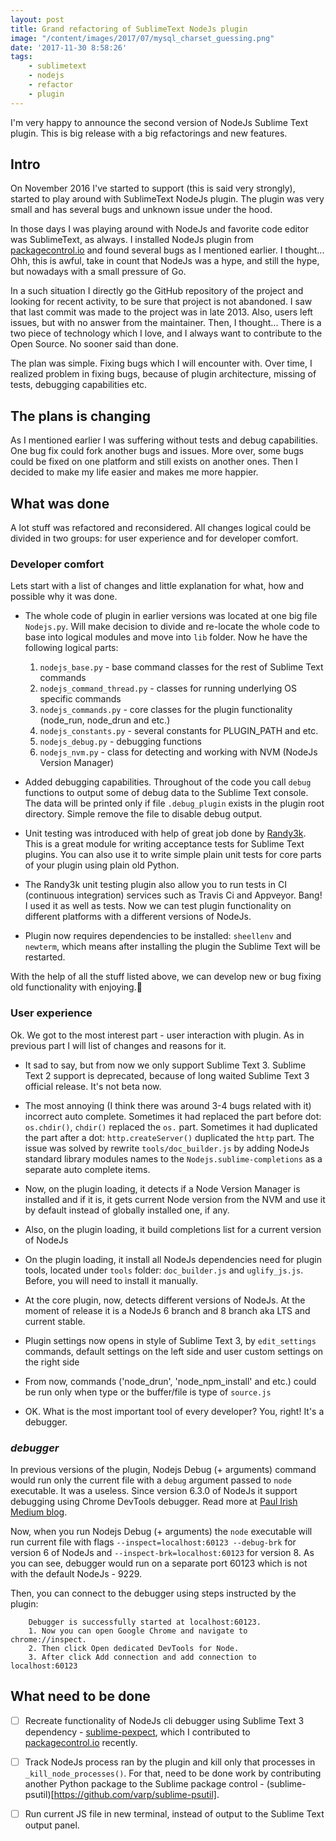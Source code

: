 ```yaml
---
layout: post
title: Grand refactoring of SublimeText NodeJs plugin
image: "/content/images/2017/07/mysql_charset_guessing.png"
date: '2017-11-30 8:58:26'
tags:
    - sublimetext
    - nodejs
    - refactor
    - plugin
---
```


I'm very happy to announce the second version of NodeJs Sublime Text plugin. 
This is big release with a big refactorings and new features.

## Intro

On November 2016 I've started to support (this is said very strongly), 
started to play around with SublimeText NodeJs plugin. The plugin was very 
small and has several bugs and unknown issue under the hood.

In those days I was playing around with NodeJs and favorite code editor was 
SublimeText, as always. I installed NodeJs plugin from 
[packagecontrol.io](https://packagecontrol.io) and found several bugs as I 
mentioned earlier. I thought... Ohh, this is awful, take in count that NodeJs
was a hype, and still the hype, but nowadays with a small pressure of Go.

In a such situation I directly go the GitHub repository of the project and 
looking for recent activity, to be sure that project is not abandoned. I saw 
that last commit was made to the project was in late 2013. Also, users left 
issues, but with no answer from the maintainer. Then, I thought... There is a 
two piece of technology which I love, and I always want to contribute to the 
Open Source. No sooner said than done. 

The plan was simple. Fixing bugs which I will encounter with. Over time, I 
realized problem in fixing bugs, because of plugin architecture, missing of 
tests, debugging capabilities etc.

## The plans is changing

As I mentioned earlier I was suffering without tests and debug capabilities. 
One bug fix could fork another bugs and issues. More over, some bugs could be 
fixed on one platform and still exists on another ones. Then I decided to make 
my life easier and makes me more happier.

## What was done

A lot stuff was refactored and reconsidered. All changes logical could be 
divided in two groups: for user experience and for developer comfort.

### Developer comfort
Lets start with a list of changes and little explanation for what, how and 
possible why it was done.
- The whole code of plugin in earlier versions was located at one big file 
`Nodejs.py`. Will make decision to divide and re-locate the whole code to base 
into logical modules and move into `lib` folder. Now he have the following 
logical parts:
    1. `nodejs_base.py` - base command classes for the rest of Sublime Text commands
    2. `nodejs_command_thread.py` - classes for running underlying OS specific commands
    3. `nodejs_commands.py` - core classes for the plugin functionality (node_run, node_drun and etc.)
    4. `nodejs_constants.py` - several constants for PLUGIN_PATH and etc.
    5. `nodejs_debug.py` - debugging functions
    6. `nodejs_nvm.py` - class for detecting and working with NVM (NodeJs Version Manager)

- Added debugging capabilities. Throughout of the code you call `debug` functions 
to output some of debug data to the Sublime Text console. The data will be printed 
only if file `.debug_plugin` exists in the plugin root directory. Simple remove 
the file to disable debug output.

- Unit testing was introduced with help of great job done by [Randy3k](https://github.com/randy3k/UnitTesting).
This is a great module for writing acceptance tests for Sublime Text 
plugins. You can also use it to write simple plain unit tests for core parts 
of your plugin using plain old Python.

- The Randy3k unit testing plugin also allow you to run tests in CI (continuous 
integration) services such as Travis Ci and Appveyor. Bang! I used it as well as 
tests. Now we can test plugin functionality on different platforms with a 
different versions of NodeJs.

- Plugin now requires dependencies to be installed: `sheellenv` and `newterm`, 
which means after installing the plugin the Sublime Text will be restarted.

With the help of all the stuff listed above, we can develop new or bug fixing 
old functionality with enjoying.🕺

### User experience

Ok. We got to the most interest part - user interaction with plugin. As in 
previous part I will list of changes and reasons for it.
- It sad to say, but from now we only support Sublime Text 3. Sublime Text 2 
support is deprecated, because of long waited Sublime Text 3 official release.
It's not beta now.

- The most annoying (I think there was around 3-4 bugs related with it) incorrect 
auto complete. Sometimes it had replaced the part before dot: `os.chdir()`, 
`chdir()` replaced the `os.` part. Sometimes it had duplicated the part after a 
dot: `http.createServer()` duplicated the `http` part. The issue was solved by 
rewrite `tools/doc_builder.js` by adding NodeJs standard library modules names 
to the `Nodejs.sublime-completions` as a separate auto complete items.

- Now, on the plugin loading, it detects if a Node Version Manager is installed 
and if it is, it gets current Node version from the NVM and use it by default 
instead of globally installed one, if any.

- Also, on the plugin loading, it build completions list for a current version of 
NodeJs

- On the plugin loading, it install all NodeJs dependencies need for plugin tools, 
located under `tools` folder: `doc_builder.js` and `uglify_js.js`. Before, you 
will need to install it manually.

- At the core plugin, now, detects different versions of NodeJs. At the moment 
of release it is a NodeJs 6 branch and 8 branch aka LTS and current stable.

- Plugin settings now opens in style of Sublime Text 3, by `edit_settings` 
commands, default settings on the left side and user custom settings on the right 
side

- From now, commands ('node_drun', 'node_npm_install' and etc.) could be run only 
when type or the buffer/file is type of `source.js`

- OK. What is the most important tool of every developer? You, right! It's a debugger.

### *debugger* 

In previous versions of the plugin, Nodejs Debug (+ arguments)
command would run only the current file with a `debug` argument passed to `node` 
executable. It was a useless. Since version 6.3.0 of NodeJs it support debugging 
using Chrome DevTools debugger. Read more at [Paul Irish Medium blog](https://medium.com/@paul_irish/debugging-node-js-nightlies-with-chrome-devtools-7c4a1b95ae27).

Now, when you run Nodejs Debug (+ arguments) the `node` executable will run 
current file with flags `--inspect=localhost:60123 --debug-brk` for version 6 of 
NodeJs and `--inspect-brk=localhost:60123` for version 8. As you can see, debugger 
would run on a separate port 60123 which is not with the default NodeJs - 9229.

Then, you can connect to the debugger using steps instructed by the plugin:
```
    Debugger is successfully started at localhost:60123.
    1. Now you can open Google Chrome and navigate to chrome://inspect.
    2. Then click Open dedicated DevTools for Node. 
    3. After click Add connection and add connection to localhost:60123
```

## What need to be done

- [ ] Recreate functionality of NodeJs cli debugger using Sublime Text 3 dependency - 
[sublime-pexpect](https://github.com/varp/sublime-pexpect), which I contributed 
to [packagecontrol.io](packagecontrol.io) recently.

- [ ] Track NodeJs process ran by the plugin and kill only that processes in 
`_kill_node_processes()`. For that, need to be done work by contributing another 
Python package to the Sublime package control - (sublime-psutil)[https://github.com/varp/sublime-psutil].

- [ ] Run current JS file in new terminal, instead of output to the Sublime Text 
output panel.